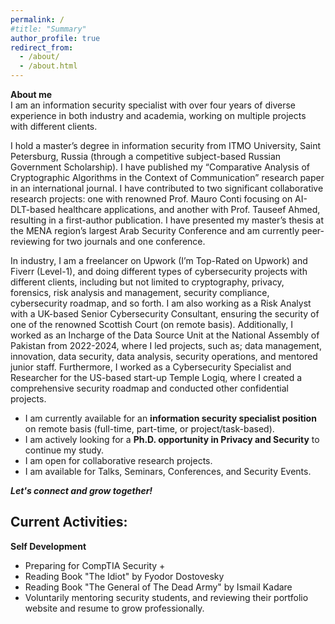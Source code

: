 ```yaml
---
permalink: /
#title: "Summary"
author_profile: true
redirect_from: 
  - /about/
  - /about.html
---
```

**About me**\
I am an information security specialist with over four years of diverse experience in both industry and academia, working on multiple projects with different clients. 

I hold a master’s degree in information security from ITMO University, Saint Petersburg, Russia (through a competitive subject-based Russian Government Scholarship). I have published my “Comparative Analysis of Cryptographic Algorithms in the Context of Communication” research paper in an international journal. I have contributed to two significant collaborative research projects: one with renowned Prof. Mauro Conti focusing on AI-DLT-based healthcare applications, and another with Prof. Tauseef Ahmed, resulting in a first-author publication. I have presented my master’s thesis at the MENA region’s largest Arab Security Conference and am currently peer-reviewing for two journals and one conference. 

In industry, I am a freelancer on Upwork (I’m Top-Rated on Upwork) and Fiverr (Level-1), and doing different types of cybersecurity projects with different clients, including but not limited to cryptography, privacy, forensics, risk analysis and management, security compliance, cybersecurity roadmap, and so forth. I am also working as a Risk Analyst with a UK-based Senior Cybersecurity Consultant, ensuring the security of one of the renowned Scottish Court (on remote basis). Additionally, I worked as an Incharge of the Data Source Unit at the National Assembly of Pakistan from 2022-2024, where I led projects, such as; data management, innovation, data security, data analysis, security operations, and mentored junior staff. Furthermore, I worked as a Cybersecurity Specialist and Researcher for the US-based start-up Temple Logiq, where I created a comprehensive security roadmap and conducted other confidential projects.

- I am currently available for an **information security specialist position** on remote basis (full-time, part-time, or project/task-based). 
- I am actively looking for a **Ph.D. opportunity in Privacy and Security** to continue my study.
- I am open for collaborative research projects.
- I am available for Talks, Seminars, Conferences, and Security Events.


***Let's connect and grow together!***

Current Activities:
---
**Self Development**
- Preparing for CompTIA Security + 
- Reading Book "The Idiot" by Fyodor Dostovesky
- Reading Book "The General of The Dead Army" by Ismail Kadare
- Voluntarily mentoring security students, and reviewing their portfolio website and resume to grow professionally.